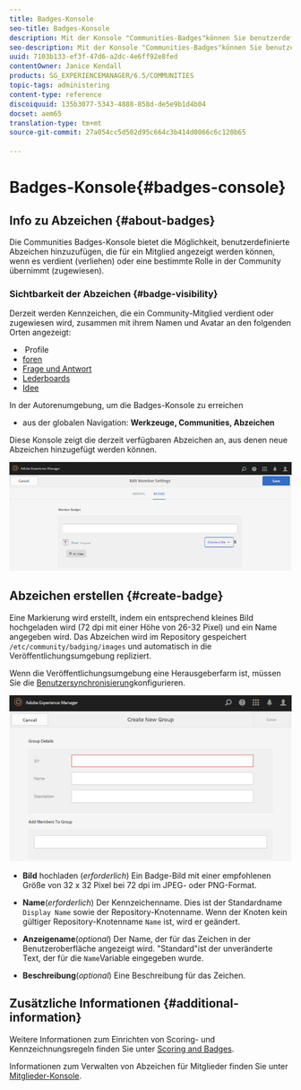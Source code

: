 ```yaml
---
title: Badges-Konsole
seo-title: Badges-Konsole
description: Mit der Konsole "Communities-Badges"können Sie benutzerdefinierte Abzeichen hinzufügen, die Mitgliedern angezeigt werden können, wenn sie eine bestimmte Rolle in der Community übernehmen (zugewiesen)
seo-description: Mit der Konsole "Communities-Badges"können Sie benutzerdefinierte Abzeichen hinzufügen, die Mitgliedern angezeigt werden können, wenn sie eine bestimmte Rolle in der Community übernehmen (zugewiesen)
uuid: 7103b133-ef3f-47d6-a2dc-4e6ff92e8fed
contentOwner: Janice Kendall
products: SG_EXPERIENCEMANAGER/6.5/COMMUNITIES
topic-tags: administering
content-type: reference
discoiquuid: 135b3077-5343-4888-858d-de5e9b1d4b04
docset: aem65
translation-type: tm+mt
source-git-commit: 27a054cc5d502d95c664c3b414d0066c6c120b65

---
```



# Badges-Konsole{#badges-console}

## Info zu Abzeichen {#about-badges}

Die Communities Badges-Konsole bietet die Möglichkeit, benutzerdefinierte Abzeichen hinzuzufügen, die für ein Mitglied angezeigt werden können, wenn es verdient (verliehen) oder eine bestimmte Rolle in der Community übernimmt (zugewiesen).

### Sichtbarkeit der Abzeichen {#badge-visibility}

Derzeit werden Kennzeichen, die ein Community-Mitglied verdient oder zugewiesen wird, zusammen mit ihrem Namen und Avatar an den folgenden Orten angezeigt:

*  Profile
* [foren](/help/communities/forum.md)
* [Frage und Antwort](/help/communities/working-with-qna.md)
* [Lederboards](/help/communities/enabling-leaderboard.md)
* [Idee](/help/communities/ideation-feature.md)

In der Autorenumgebung, um die Badges-Konsole zu erreichen

* aus der globalen Navigation: **Werkzeuge, Communities, Abzeichen**

Diese Konsole zeigt die derzeit verfügbaren Abzeichen an, aus denen neue Abzeichen hinzugefügt werden können.

![chlimage_1-123](assets/chlimage_1-123.png)

## Abzeichen erstellen {#create-badge}

Eine Markierung wird erstellt, indem ein entsprechend kleines Bild hochgeladen wird (72 dpi mit einer Höhe von 26-32 Pixel) und ein Name angegeben wird. Das Abzeichen wird im Repository gespeichert `/etc/community/badging/images` und automatisch in die Veröffentlichungsumgebung repliziert.

Wenn die Veröffentlichungsumgebung eine Herausgeberfarm ist, müssen Sie die [Benutzersynchronisierung](/help/communities/sync.md)konfigurieren.

![chlimage_1-124](assets/chlimage_1-124.png)

* **Bild** hochladen (*erforderlich*) Ein Badge-Bild mit einer empfohlenen Größe von 32 x 32 Pixel bei 72 dpi im JPEG- oder PNG-Format.

* **Name**(*erforderlich*) Der Kennzeichenname. Dies ist der Standardname `Display Name` sowie der Repository-Knotenname. Wenn der Knoten kein gültiger Repository-Knotenname `Name` ist, wird er geändert.

* **Anzeigename**(*optional*) Der Name, der für das Zeichen in der Benutzeroberfläche angezeigt wird. &quot;Standard&quot;ist der unveränderte Text, der für die `Name`Variable eingegeben wurde.

* **Beschreibung**(*optional*) Eine Beschreibung für das Zeichen.

## Zusätzliche Informationen {#additional-information}

Weitere Informationen zum Einrichten von Scoring- und Kennzeichnungsregeln finden Sie unter [Scoring and Badges](/help/communities/implementing-scoring.md).

Informationen zum Verwalten von Abzeichen für Mitglieder finden Sie unter [Mitglieder-Konsole](/help/communities/members.md).
